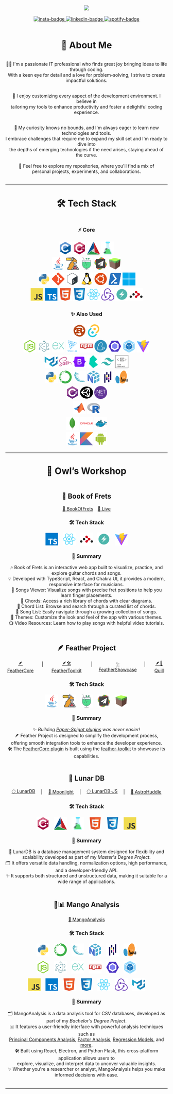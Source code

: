<head>
  <link href="https://fonts.googleapis.com/css2?family=Pacifico&display=swap" rel="stylesheet">
</head>

<div id="header" align="center">
    <img src="https://media.giphy.com/media/v1.Y2lkPTc5MGI3NjExNnZkZDdtZnFqbDBjZmh4ZTNqZDZnd3NmOTU4cng5ZTloM3E2bHY3MSZlcD12MV9pbnRlcm5hbF9naWZfYnlfaWQmY3Q9Zw/f3iwJFOVOwuy7K6FFw/giphy.gif" width="350"/>
</div>

<div id="links" align="center" style="margin: 15px auto 0px auto;">
    <a href="https://instagram.com/alex.dele.o.o">
        <img src="https://img.shields.io/badge/Instagram-%23E4405F.svg?logo=Instagram&logoColor=white" alt="insta-badge"/>
    </a>
    <a href="https://linkedin.com/in/alexandru-delegeanu">
        <img src="https://img.shields.io/badge/LinkedIn-%230077B5.svg?logo=linkedin&logoColor=white" alt="linkedin-badge"/>
    </a>
    <a href="https://open.spotify.com/playlist/5YYqRKbgTKXAcP91Tv8r1Y?si=b957d0eb82024411">
        <img src="https://img.shields.io/badge/-Spotify-1DB954?logo=spotify&logoColor=white" alt="spotify-badge"/>
    </a>
</div>
<br />

<h1 align="center">💫 About Me</h1>

<div align="center" style="display: flex; flex-direction: column; gap: 3px;">
  <p>
    👨‍💻 I'm a passionate IT professional who finds great joy bringing ideas to life through coding. 
    <br>
    With a keen eye for detail and a love for problem-solving, I strive to create impactful solutions.
  </p>

  <p>
    👾 I enjoy customizing every aspect of the development environment. I believe in <br> tailoring my tools to enhance productivity and foster a delightful coding experience.
  </p>

  <p>
    👀 My curiosity knows no bounds, and I'm always eager to learn new technologies and tools.<br> I embrace challenges that require me to expand my skill set and I'm ready to dive into <br>the depths of emerging technologies if the need arises, staying ahead of the curve.
  </p>
🚀 Feel free to explore my repositories, where you'll find a mix of <br>personal projects, experiments, and collaborations.
</div>
<br>

<hr>

<h1 align="center">🛠️ Tech Stack</h1>

<div align="center" style="margin: 20px auto; display: flex; flex-direction: column; gap: 5px">
    <h3>⚡️ Core</h3>
    <div id="C++">
        <img src="badges/c.svg" title="C" alt="C" width="40" height="40"/>
        <img src="badges/cplusplus.svg" title="C++" alt="C++" width="40" height="40"/>
        <img src="badges/cmake.svg" title="CMake" alt="CMake" width="40" height="40"/>
        <img src="badges/cpp-unit-testing.svg" title="Unit Testing with Google Test" alt="Unit Testing with Google Test" width="40" height="40"/>
    </div>
    <div id="Java/Minecraft/Spigot">
        <img src="badges/java.svg" title="Java" alt="Java" width="40" height="40"/>
        <img src="badges/java-unit-testing.svg" title="Unit Testing with JUnit" alt="Unit Testing with JUnit" width="40" height="40"/>
        <img src="badges/mockito.svg" title="Unit testing with Mockito" alt="Mockito" width="40" height="40"/>
        <img src="badges/papermc.svg" title="PaperMC" alt="PaperMC" width="40" height="40"/>
        <img src="badges/minecraft.svg" title="Minecraft" alt="Minecraft" width="40" height="40"/>
    </div>
    <div id="Linux-CLI">
        <img src="badges/python.svg" title="Python" alt="Python" width="40" height="40"/>
        <img src="badges/git.svg" title="Git" alt="Git" width="40" height="40"/>
        <img src="badges/bash.svg" title="Bash" alt="Bash" width="40" height="40"/>
        <img src="badges/linux.svg" title="Linux" alt="Linux" width="40" height="40"/>
        <img src="badges/ubuntu.svg" title="Ubuntu" alt="Ubuntu" width="40" height="40"/>
        <img src="badges/powershell.svg" title="PowerShell" alt="PowerShell" width="40" height="40"/>
        <img src="badges/windows-11.svg" title="Windows" alt="Windows" width="40" height="40"/>
    </div>
    <div id="JavaScript-React">
        <img src="badges/javascript.svg" title="JavaScript" alt="JavaScript" width="40" height="40"/>
        <img src="badges/typescript.svg" title="TypeScript" alt="TypeScript" width="40" height="40"/>
        <img src="badges/html5.svg" title="HTML5" alt="HTML5" width="40" height="40"/>
        <img src="badges/css3.svg" title="CSS3" alt="CSS3" width="40" height="40"/>
        <img src="badges/react.svg" title="React" alt="React" width="40" height="40"/>
        <img src="badges/redux.svg" title="Redux" alt="Redux" width="40" height="40"/>
        <img src="badges/chakra-ui.svg" title="ChakraUI" alt="ChakraUI" width="40" height="40"/>
        <img src="badges/react-router.svg" title="React Router" alt="React Router" width="40" height="40"/>
    </div>
    <h3>✨ Also Used</h3>
    <div id="Rust">
        <img src="badges/rust.svg" title="Rust" alt="Rust" width="40" height="40"/>
        <img src="badges/tauri.svg" title="Tauri" alt="Tauri" width="40" height="40"/>
    </div>
    <div id="JavaScript-Node">
        <img src="badges/nodejs.svg" title="NodeJS" alt="NodeJS" width="40" height="40"/>
        <img src="badges/electron.svg" title="ElectronJS" alt="ElectronJS" width="40" height="40"/>
        <img src="badges/express.svg" title="Express" alt="Express" width="40" height="40"/>
        <img src="badges/threejs.svg" title="ThreeJS" alt="ThreeJS" width="40" height="40"/>
        <img src="badges/npm.svg" title="NPM" alt="NPM" width="40" height="40"/>
        <img src="badges/yarn.svg" title="Yarn" alt="Yarn" width="40" height="40"/>
        <img src="badges/eslint.svg" title="Eslint" alt="Eslint" width="40" height="40"/>
        <img src="badges/webpack.svg" title="Webpack" alt="Webpack" width="40" height="40"/>
        <img src="badges/vite.svg" title="Vite" alt="Vite" width="40" height="40"/>
    </div>
    <div id="Styles">
        <img src="badges/materialui.svg" title="MaterialUI" alt="MaterialUI" width="40" height="40"/>
        <img src="badges/sass.svg" title="Sass" alt="Sass" width="40" height="40"/>
        <img src="badges/bootstrap.svg" title="Bootstrap" alt="Bootstrap" width="40" height="40"/>
        <img src="badges/bulma.svg" title="BulmaCSS" alt="BulmaCSS" width="40" height="40"/>
        <img src="badges/tailwindcss.svg" title="TailwindCSS" alt="TailwindCSS" width="40" height="40"/>
        <img src="badges/styled-components.svg" title="StyledComponents" alt="StyledComponents" width="40" height="40"/>
    </div>
    <div id="Python">
        <img src="badges/python.svg" title="Python" alt="Python" width="40" height="40"/>
        <img src="badges/anaconda.svg" title="Anaconda" alt="Anaconda" width="40" height="40"/>
        <img src="badges/flask.svg" title="Flask" alt="Flask" width="40" height="40"/>
        <img src="badges/numpy.svg" title="NumPy" alt="NumPy" width="40" height="40"/>
        <img src="badges/pandas.svg" title="Pandas" alt="Pandas" width="40" height="40"/>
        <img src="badges/scikit-learn.svg" title="SciKit-Learn" alt="SciKit-Learn" width="40" height="40"/>
    </div>
    <div id="C#">
        <img src="badges/csharp.svg" title="CSharp" alt="CSharp" width="40" height="40"/>
        <img src="badges/unity.svg" title="Unity" alt="Unity" width="40" height="40"/>
        <img src="badges/dotnetcore.svg" title=".Net Core" alt=".Net Core" width="40" height="40"/>
    </div>
    <div id="R&Matlab">
        <img src="badges/matlab.svg" title="Matlab" alt="Matlab" width="40" height="40"/>
        <img src="badges/r.svg" title="R" alt="R" width="40" height="40"/>
    </div>
    <div id="Databases&Docker">
        <img src="badges/mongodb.svg" title="MongoDB" alt="MongoDB" width="40" height="40"/>
        <img src="badges/oracle.svg" title="OracleSQL" alt="OracleSQL" width="40" height="40"/>
        <img src="badges/docker.svg" title="Docker" alt="Docker" width="40" height="40"/>
    </div>
    <div id="Java">
        <img src="badges/java.svg" title="Java" alt="Java" width="40" height="40"/>
        <img src="badges/kotlin.svg" title="Kotlin" alt="Kotlin" width="40" height="40"/>
        <img src="badges/android.svg" title="Android" alt="Android" width="40" height="40"/>
    </div>

</div>

<hr>

<h1 align="center">🦉 Owl’s Workshop</h1>

<div  align="center" style="margin: 20px auto; display: flex; flex-direction: column; gap: 5px;">
    <div id="book-of-frets">
        <h2>🎸 Book of Frets</h2>
        <div style="display:flex; gap:1em; justify-content:center; align-items:center">
            <a href="https://github.com/TheAncientOwl/book-of-frets">🎸 BookOfFrets</a>
            <a href="https://book-of-frets.com">🎸 Live</a>
        </div>
        <h3>🛠️ Tech Stack</h3> 
        <div style="display:flex; gap:1em; justify-content:center; margin-bottom:1em">
            <img src="badges/typescript.svg" title="TypeScript" alt="TypeScript" width="40" height="40"/>
            <img src="badges/react.svg" title="React" alt="React" width="40" height="40"/>
            <img src="badges/react-router.svg" title="React Router" alt="React Router" width="40" height="40"/>
            <img src="badges/chakra-ui.svg" title="Chakra UI" alt="Chakra UI" width="40" height="40"/>
            <img src="badges/vite.svg" title="Vite" alt="Vite" width="40" height="40"/>
        </div>
        <h3>📌 Summary</h3>
        <p>🎶 Book of Frets is an interactive web app built to visualize, practice, and explore guitar chords and songs.<br>
        💡 Developed with TypeScript, React, and Chakra UI, it provides a modern, responsive interface for musicians.<br>
        🎵 Songs Viewer: Visualize songs with precise fret positions to help you learn finger placements.</br>
        🎼 Chords: Access a rich library of chords with clear diagrams.</br>
        📖 Chord List: Browse and search through a curated list of chords.</br>
        📂 Song List: Easily navigate through a growing collection of songs.</br>
        🎨 Themes: Customize the look and feel of the app with various themes.</br>
        📺 Video Resources: Learn how to play songs with helpful video tutorials.</p>
    </div>
    <div id="feather-project">
        <h2>🪶 Feather Project</h2>
        <div style="display:flex; gap:1em; justify-content:center; align-items:center">
            <a href="https://github.com/TheAncientOwl/feather-core">🪶 FeatherCore</a>
            &nbsp;|&nbsp;
            <a href="https://github.com/TheAncientOwl/feather-toolkit">🪶🛠️FeatherToolkit</a>
            &nbsp;|&nbsp;
            <a href="https://github.com/TheAncientOwl/feather-showcase">✨ FeatherShowcase</a>
            &nbsp;|&nbsp;
            <a href="https://github.com/TheAncientOwl/quill">🪶📜 Quill</a>
        </div>
        <h3>🛠️ Tech Stack</h3>
        <div style="display:flex; gap:1em; justify-content:center;">
            <img src="badges/java.svg" title="Java" alt="Java" width="40" height="40"/>
            <img src="badges/java-unit-testing.svg" title="Unit Testing with JUnit" alt="Unit Testing with JUnit" width="40" height="40"/>
            <img src="badges/mockito.svg" title="Unit testing with Mockito" alt="Mockito" width="40" height="40"/>
            <img src="badges/papermc.svg" title="PaperMC" alt="PaperMC" width="40" height="40"/>
            <img src="badges/minecraft.svg" title="Minecraft" alt="Minecraft" width="40" height="40"/>
        </div>
        <h3>📌 Summary</h3>
        <p>✨ <i>Building <a href="https://papermc.io/">Paper-Spigot plugins</a> was never easier!</i><br>🪶 Feather Project is designed to simplify the development process, <br>offering smooth integration tools to enhance the developer experience.<br>🛠️ The <a href="https://github.com/TheAncientOwl/feather-core">FeatherCore plugin</a> is built using the <a href="https://github.com/TheAncientOwl/feather-toolkit">feather-toolkit</a> to showcase its capabilities.
        </br>
    </div>
    <div id="lunar-db">
        <h2>🌙 Lunar DB</h2>
        <div style="display:flex; gap:1em; justify-content:center; align-items:center">
            <a href="https://github.com/TheAncientOwl/lunardb">🌕 LunarDB</a>
            &nbsp;|&nbsp;
            <a href="https://github.com/TheAncientOwl/lunardb/blob/main/Moonlight.md">🌙 Moonlight</a>
            &nbsp;|&nbsp;
            <a href="https://github.com/TheAncientOwl/lunardb-js">🌕 LunarDB-JS</a>
            &nbsp;|&nbsp;
            <a href="https://github.com/TheAncientOwl/astro-huddle">🚀 AstroHuddle</a>
        </div>
        <h3>🛠️ Tech Stack</h3>
        <div style="display:flex; gap:1em; justify-content:center;">
            <img src="badges/cplusplus.svg" title="C++" alt="C++" width="40" height="40"/>
            <img src="badges/cmake.svg" title="CMake" alt="CMake" width="40" height="40"/>
            <img src="badges/cpp-unit-testing.svg" title="Unit Testing with Google Test" alt="Unit Testing with Google Test" width="40" height="40"/>
            <img src="badges/html5.svg" title="HTML5" alt="HTML5" width="40" height="40"/>
            <img src="badges/css3.svg" title="CSS3" alt="CSS3" width="40" height="40"/>
            <img src="badges/javascript.svg" title="JavaScript" alt="JavaScript" width="40" height="40"/>
        </div>
        <h3>📌 Summary</h3>
        <p>🌙 LunarDB is a database management system designed for flexibility and scalability developed as part of my <i>Master's Degree Project</i>.<br>🗂️ It offers versatile data handling, normalization options, high performance, and a developer-friendly API.<br>✨ It supports both structured and unstructured data, making it suitable for a wide range of applications.
        </p>
    </div>
    <div id="mango-analysis">
        <h2>🥭📊 Mango Analysis</h2>
        <div style="display:flex; gap:1em; justify-content:center; align-items:center">
            <a href="https://github.com/TheAncientOwl/mango-analysis">🥭 MangoAnalysis</a>
        </div>
        <h3>🛠️ Tech Stack</h3>
        <div style="display:flex; gap:1em; justify-content:center;margin-bottom:1em">
            <img src="badges/python.svg" title="Python" alt="Python" width="40" height="40"/>
            <img src="badges/anaconda.svg" title="Anaconda" alt="Anaconda" width="40" height="40"/>
            <img src="badges/flask.svg" title="Flask" alt="Flask" width="40" height="40"/>
            <img src="badges/numpy.svg" title="NumPy" alt="NumPy" width="40" height="40"/>
            <img src="badges/pandas.svg" title="Pandas" alt="Pandas" width="40" height="40"/>
            <img src="badges/scikit-learn.svg" title="SciKit-Learn" alt="SciKit-Learn" width="40" height="40"/>
        </div>
        <div style="display:flex; gap:1em; justify-content:center;margin-bottom:1em">
            <img src="badges/nodejs.svg" title="NodeJS" alt="NodeJS" width="40" height="40"/>
            <img src="badges/electron.svg" title="ElectronJS" alt="ElectronJS" width="40" height="40"/>
            <img src="badges/express.svg" title="Express" alt="Express" width="40" height="40"/>
            <img src="badges/npm.svg" title="NPM" alt="NPM" width="40" height="40"/>
            <img src="badges/eslint.svg" title="Eslint" alt="Eslint" width="40" height="40"/>
            <img src="badges/webpack.svg" title="Webpack" alt="Webpack" width="40" height="40"/>
        </div>
        <div style="display:flex; gap:1em; justify-content:center;">
            <img src="badges/javascript.svg" title="JavaScript" alt="JavaScript" width="40" height="40"/>
            <img src="badges/typescript.svg" title="TypeScript" alt="TypeScript" width="40" height="40"/>
            <img src="badges/html5.svg" title="HTML5" alt="HTML5" width="40" height="40"/>
            <img src="badges/css3.svg" title="CSS3" alt="CSS3" width="40" height="40"/>
            <img src="badges/react.svg" title="React" alt="React" width="40" height="40"/>
            <img src="badges/redux.svg" title="Redux" alt="Redux" width="40" height="40"/>
            <img src="badges/materialui.svg" title="MaterialUI" alt="MaterialUI" width="40" height="40"/>
        </div>
        <h3>📌 Summary</h3>
        <p>🗂️ MangoAnalysis is a data analysis tool for CSV databases, developed as part of my <i>Bachelor's Degree Project</i>.<br>📊 It features a user-friendly interface with powerful analysis techniques such as<br> <a href="https://en.wikipedia.org/wiki/Principal_component_analysis">Principal Components Analysis</a>, <a href="https://en.wikipedia.org/wiki/Factor_analysis">Factor Analysis</a>, <a href="https://en.wikipedia.org/wiki/Regression_analysis">Regression Models</a>, and <a href="https://github.com/TheAncientOwl/mango-analysis?tab=readme-ov-file#-modules">more</a>.<br>🛠️ Built using React, Electron, and Python Flask, this cross-platform application allows users to <br>explore, visualize, and interpret data to uncover valuable insights.<br>✨ Whether you're a researcher or analyst, MangoAnalysis helps you make informed decisions with ease.
        </p>
    </div>

</div>

<hr>

<!-- <h2 align="center">🔥Stats</h2>

<div align="center" style="margin: 10px auto;">
  <img src="http://github-readme-streak-stats.herokuapp.com?user=TheAncientOwl&theme=dark&date_format=M%20j%5B%2C%20Y%5D" title="GitHub Streak" alt="GitHub Streak"/>
</div>

<hr> -->

<!-- <h2 align="center">💻 Work Machine</h2>

<div align="center" style="margin: 10px auto;">
  <img src="PC-Stats.png" width="450" style="border-radius: 10px">
</div>

<hr> -->
